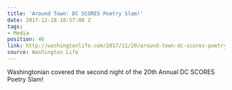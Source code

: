 ```yaml
---
title: 'Around Town: DC SCORES Poetry Slam!'
date: 2017-12-18 18:57:00 Z
tags:
- Media
position: 46
link: http://washingtonlife.com/2017/11/20/around-town-dc-scores-poetry-slam/
source: Washington Life
---
```


Washingtonian covered the second night of the 20th Annual DC SCORES Poetry Slam!